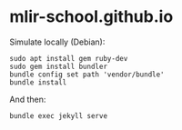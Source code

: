 # mlir-school.github.io

Simulate locally (Debian):
```
sudo apt install gem ruby-dev
sudo gem install bundler
bundle config set path 'vendor/bundle'
bundle install
```
And then:
```
bundle exec jekyll serve
```
